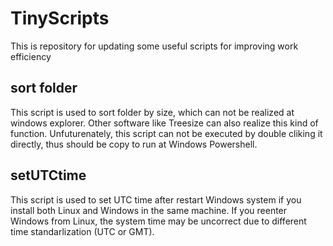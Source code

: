 # TinyScripts
This is repository for updating some useful scripts for improving work efficiency 

## sort folder
This script is used to sort folder by size, which can not be realized at windows explorer. Other software like Treesize can also realize this kind of function. Unfuturenately, this script can not be executed by double cliking it directly, thus should be copy to run at Windows Powershell.

## setUTCtime
This script is used to set UTC time after restart Windows system if you install both Linux and Windows in the same machine. If you reenter Windows from Linux, the system time may be uncorrect due to different time standarlization (UTC or GMT).